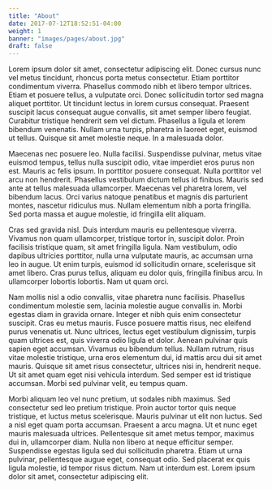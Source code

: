 ```yaml
---
title: "About"
date: 2017-07-12T18:52:51-04:00
weight: 1
banner: "images/pages/about.jpg"
draft: false
---
```


Lorem ipsum dolor sit amet, consectetur adipiscing elit. Donec cursus nunc vel metus tincidunt, rhoncus porta metus consectetur. Etiam porttitor condimentum viverra. Phasellus commodo nibh et libero tempor ultrices. Etiam et posuere tellus, a vulputate orci. Donec sollicitudin tortor sed magna aliquet porttitor. Ut tincidunt lectus in lorem cursus consequat. Praesent suscipit lacus consequat augue convallis, sit amet semper libero feugiat. Curabitur tristique hendrerit sem vel dictum. Phasellus a ligula et lorem bibendum venenatis. Nullam urna turpis, pharetra in laoreet eget, euismod ut tellus. Quisque sit amet molestie neque. In a malesuada dolor.

Maecenas nec posuere leo. Nulla facilisi. Suspendisse pulvinar, metus vitae euismod tempus, tellus nulla suscipit odio, vitae imperdiet eros purus non est. Mauris ac felis ipsum. In porttitor posuere consequat. Nulla porttitor vel arcu non hendrerit. Phasellus vestibulum dictum tellus id finibus. Mauris sed ante at tellus malesuada ullamcorper. Maecenas vel pharetra lorem, vel bibendum lacus. Orci varius natoque penatibus et magnis dis parturient montes, nascetur ridiculus mus. Nullam elementum nibh a porta fringilla. Sed porta massa et augue molestie, id fringilla elit aliquam.

Cras sed gravida nisl. Duis interdum mauris eu pellentesque viverra. Vivamus non quam ullamcorper, tristique tortor in, suscipit dolor. Proin facilisis tristique quam, sit amet fringilla ligula. Nam vestibulum, odio dapibus ultricies porttitor, nulla urna vulputate mauris, ac accumsan urna leo in augue. Ut enim turpis, euismod id sollicitudin ornare, scelerisque sit amet libero. Cras purus tellus, aliquam eu dolor quis, fringilla finibus arcu. In ullamcorper lobortis lobortis. Nam ut quam orci.

Nam mollis nisl a odio convallis, vitae pharetra nunc facilisis. Phasellus condimentum molestie sem, lacinia molestie augue convallis in. Morbi egestas diam in gravida ornare. Integer et nibh quis enim consectetur suscipit. Cras eu metus mauris. Fusce posuere mattis risus, nec eleifend purus venenatis ut. Nunc ultrices, lectus eget vestibulum dignissim, turpis quam ultrices est, quis viverra odio ligula et dolor. Aenean pulvinar quis sapien eget accumsan. Vivamus eu bibendum tellus. Nullam rutrum, risus vitae molestie tristique, urna eros elementum dui, id mattis arcu dui sit amet mauris. Quisque sit amet risus consectetur, ultrices nisi in, hendrerit neque. Ut sit amet quam eget nisi vehicula interdum. Sed semper est id tristique accumsan. Morbi sed pulvinar velit, eu tempus quam.

Morbi aliquam leo vel nunc pretium, ut sodales nibh maximus. Sed consectetur sed leo pretium tristique. Proin auctor tortor quis neque tristique, et luctus metus scelerisque. Mauris pulvinar ut elit non luctus. Sed a nisl eget quam porta accumsan. Praesent a arcu magna. Ut et nunc eget mauris malesuada ultrices. Pellentesque sit amet metus tempor, maximus dui in, ullamcorper diam. Nulla non libero at neque efficitur semper. Suspendisse egestas ligula sed dui sollicitudin pharetra. Etiam ut urna pulvinar, pellentesque augue eget, consequat odio. Sed placerat ex quis ligula molestie, id tempor risus dictum. Nam ut interdum est. Lorem ipsum dolor sit amet, consectetur adipiscing elit.
